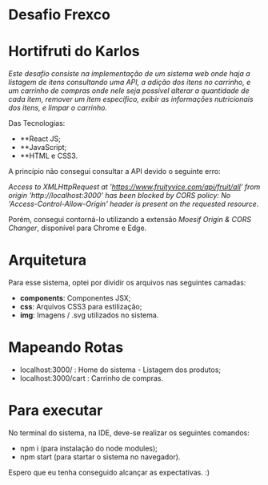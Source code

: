 # Desafio Frexco

# Hortifruti do Karlos

 *Este desafio consiste na implementação de um sistema web onde haja a listagem de itens consultando uma API, a adição dos itens no carrinho, 
 e um carrinho de compras onde nele seja possível alterar a quantidade de cada item, remover um item específico, exibir as informações nutricionais
 dos itens, e limpar o carrinho.*

Das Tecnologias:  
 - **React JS;
 - **JavaScript;
 - **HTML e CSS3.
   
  A princípio não consegui consultar a API devido o seguinte erro:
  
  *Access to XMLHttpRequest at 'https://www.fruityvice.com/api/fruit/all' from origin 'http://localhost:3000' has been blocked by CORS policy: No 'Access-Control-Allow-Origin' header is present on the requested resource.*

  Porém, consegui contorná-lo utilizando a extensão *Moesif Origin & CORS Changer*, disponível para Chrome e Edge.
# Arquitetura 

Para esse sistema, optei por dividir os arquivos nas seguintes camadas:  

- **components**: Componentes JSX;
- **css**: Arquivos CSS3 para estilização;  
- **img**: Imagens / .svg utilizados no sistema.

# Mapeando Rotas

- localhost:3000/ : Home do sistema - Listagem dos produtos;
- localhost:3000/cart : Carrinho de compras.


# Para executar

No terminal do sistema, na IDE, deve-se realizar os seguintes comandos:

- npm i (para instalação do node modules);
- npm start (para startar o sistema no navegador).

Espero que eu tenha conseguido alcançar as expectativas. :)
